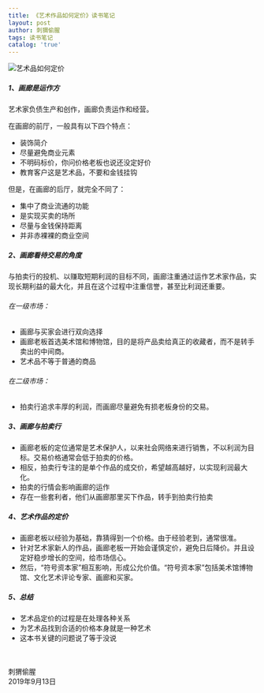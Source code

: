 ```yaml
---
title: 《艺术作品如何定价》读书笔记
layout: post
author: 刺猬偷腥
tags: 读书笔记
catalog: 'true'
---
```

![艺术品如何定价](https://upload-images.jianshu.io/upload_images/8031739-5f715ef18b961650.png?imageMogr2/auto-orient/strip%7CimageView2/2/w/1240)

##### 1、画廊是运作方

艺术家负债生产和创作，画廊负责运作和经营。

在画廊的前厅，一般具有以下四个特点：

- 装饰简介
- 尽量避免商业元素
- 不明码标价，你问价格老板也说还没定好价
- 教育客户这是艺术品，不要和金钱挂钩

但是，在画廊的后厅，就完全不同了：
- 集中了商业流通的功能
- 是实现买卖的场所
- 尽量与金钱保持距离
- 并非赤裸裸的商业空间

##### 2、画廊看待交易的角度

与拍卖行的投机、以赚取短期利润的目标不同，画廊注重通过运作艺术家作品，实现长期利益的最大化，并且在这个过程中注重信誉，甚至比利润还重要。

###### 在一级市场：

- 画廊与买家会进行双向选择
- 画廊老板首选美术馆和博物馆，目的是将产品卖给真正的收藏者，而不是转手卖出的中间商。
- 艺术品不等于普通的商品

###### 在二级市场：

- 拍卖行追求丰厚的利润，而画廊尽量避免有损老板身份的交易。

##### 3、画廊与拍卖行

- 画廊老板的定位通常是艺术保护人，以来社会网络来进行销售，不以利润为目标。交易价格通常会低于拍卖的价格。
- 相反，拍卖行专注的是单个作品的成交价，希望越高越好，以实现利润最大化。
- 拍卖的行情会影响画廊的运作
- 存在一些套利者，他们从画廊那里买下作品，转手到拍卖行拍卖

##### 4、艺术作品的定价

- 画廊老板以经验为基础，靠猜得到一个价格。由于经验老到，通常很准。
- 针对艺术家新人的作品，画廊老板一开始会谨慎定价，避免日后降价。并且设定好稳步增长的空间，给市场信心。
- 然后，“符号资本家”相互影响，形成公允价值。“符号资本家”包括美术馆博物馆、文化艺术评论专家、画廊和买家。

##### 5、总结

- 艺术品定价的过程是在处理各种关系
- 为艺术品找到合适的价格本身就是一种艺术
- 这本书关键的问题说了等于没说

<br><br>
刺猬偷腥<br>
2019年9月13日